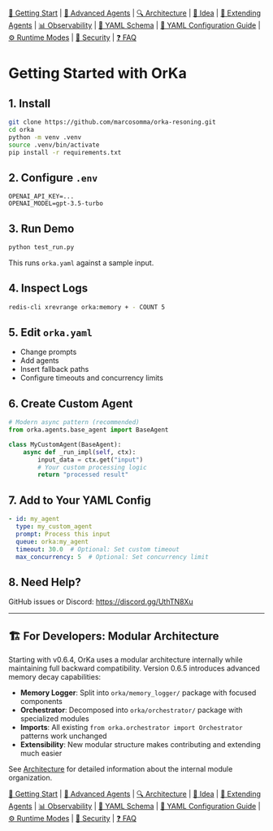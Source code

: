 [📘 Getting Start](./getting-started.md) | [🤖 Advanced Agents](./agents-advanced.md) | [🔍 Architecture](./architecture.md) | [🧠 Idea](./index.md) | [🧪 Extending Agents](./extending-agents.md) | [📊 Observability](./observability.md) | [📜 YAML Schema](./orka.yaml-schema.md) | [📝 YAML Configuration Guide](./yaml-configuration-guide.md) | [⚙ Runtime Modes](./runtime-modes.md) | [🔐 Security](./security.md) | [❓ FAQ](./faq.md)

# Getting Started with OrKa

## 1. Install
```bash
git clone https://github.com/marcosomma/orka-resoning.git
cd orka
python -m venv .venv
source .venv/bin/activate
pip install -r requirements.txt
```

## 2. Configure `.env`
```
OPENAI_API_KEY=...
OPENAI_MODEL=gpt-3.5-turbo
```

## 3. Run Demo
```bash
python test_run.py
```
This runs `orka.yaml` against a sample input.

## 4. Inspect Logs
```bash
redis-cli xrevrange orka:memory + - COUNT 5
```

## 5. Edit `orka.yaml`
- Change prompts
- Add agents
- Insert fallback paths
- Configure timeouts and concurrency limits

## 6. Create Custom Agent
```python
# Modern async pattern (recommended)
from orka.agents.base_agent import BaseAgent

class MyCustomAgent(BaseAgent):
    async def _run_impl(self, ctx):
        input_data = ctx.get("input")
        # Your custom processing logic
        return "processed result"
```

## 7. Add to Your YAML Config
```yaml
- id: my_agent
  type: my_custom_agent
  prompt: Process this input
  queue: orka:my_agent
  timeout: 30.0  # Optional: Set custom timeout
  max_concurrency: 5  # Optional: Set concurrency limit
```

## 8. Need Help?
GitHub issues or Discord: https://discord.gg/UthTN8Xu

---

## 🏗️ For Developers: Modular Architecture

Starting with v0.6.4, OrKa uses a modular architecture internally while maintaining full backward compatibility. Version 0.6.5 introduces advanced memory decay capabilities:

- **Memory Logger**: Split into `orka/memory_logger/` package with focused components
- **Orchestrator**: Decomposed into `orka/orchestrator/` package with specialized modules
- **Imports**: All existing `from orka.orchestrator import Orchestrator` patterns work unchanged
- **Extensibility**: New modular structure makes contributing and extending much easier

See [Architecture](./architecture.md) for detailed information about the internal module organization.

[📘 Getting Start](./getting-started.md) | [🤖 Advanced Agents](./agents-advanced.md) | [🔍 Architecture](./architecture.md) | [🧠 Idea](./index.md) | [🧪 Extending Agents](./extending-agents.md) | [📊 Observability](./observability.md) | [📜 YAML Schema](./orka.yaml-schema.md) | [📝 YAML Configuration Guide](./yaml-configuration-guide.md) | [⚙ Runtime Modes](./runtime-modes.md) | [🔐 Security](./security.md) | [❓ FAQ](./faq.md)
